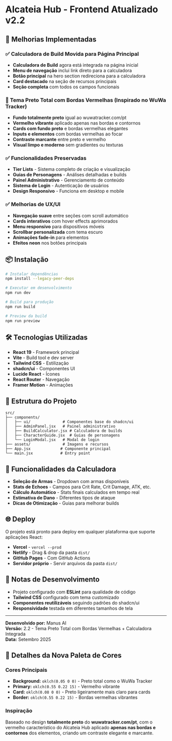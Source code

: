 # Alcateia Hub - Frontend Atualizado v2.2

## 🚀 Melhorias Implementadas

### ✅ Calculadora de Build Movida para Página Principal
- **Calculadora de Build** agora está integrada na página inicial
- **Menu de navegação** inclui link direto para a calculadora
- **Botão principal** na hero section redireciona para a calculadora
- **Card destacado** na seção de recursos principais
- **Seção completa** com todos os campos funcionais

### 🎨 Tema Preto Total com Bordas Vermelhas (Inspirado no WuWa Tracker)
- **Fundo totalmente preto** igual ao wuwatracker.com/pt
- **Vermelho vibrante** aplicado apenas nas bordas e contornos
- **Cards com fundo preto** e bordas vermelhas elegantes
- **Inputs e elementos** com bordas vermelhas ao focar
- **Contraste marcante** entre preto e vermelho
- **Visual limpo e moderno** sem gradientes ou texturas

### ✅ Funcionalidades Preservadas
- **Tier Lists** - Sistema completo de criação e visualização
- **Guias de Personagens** - Análises detalhadas e builds
- **Painel Administrativo** - Gerenciamento de conteúdo
- **Sistema de Login** - Autenticação de usuários
- **Design Responsivo** - Funciona em desktop e mobile

### ✅ Melhorias de UX/UI
- **Navegação suave** entre seções com scroll automático
- **Cards interativos** com hover effects aprimorados
- **Menu responsivo** para dispositivos móveis
- **Scrollbar personalizada** com tema escuro
- **Animações fade-in** para elementos
- **Efeitos neon** nos botões principais

## 📦 Instalação

```bash
# Instalar dependências
npm install --legacy-peer-deps

# Executar em desenvolvimento
npm run dev

# Build para produção
npm run build

# Preview da build
npm run preview
```

## 🛠️ Tecnologias Utilizadas

- **React 19** - Framework principal
- **Vite** - Build tool e dev server
- **Tailwind CSS** - Estilização
- **shadcn/ui** - Componentes UI
- **Lucide React** - Ícones
- **React Router** - Navegação
- **Framer Motion** - Animações

## 📱 Estrutura do Projeto

```
src/
├── components/
│   ├── ui/              # Componentes base do shadcn/ui
│   ├── AdminPanel.jsx   # Painel administrativo
│   ├── BuildCalculator.jsx # Calculadora de builds
│   ├── CharacterGuide.jsx  # Guias de personagens
│   └── LoginModal.jsx   # Modal de login
├── assets/              # Imagens e recursos
├── App.jsx             # Componente principal
└── main.jsx            # Entry point
```

## 🎯 Funcionalidades da Calculadora

- **Seleção de Armas** - Dropdown com armas disponíveis
- **Stats de Echoes** - Campos para Crit Rate, Crit Damage, ATK, etc.
- **Cálculo Automático** - Stats finais calculados em tempo real
- **Estimativa de Dano** - Diferentes tipos de ataque
- **Dicas de Otimização** - Guias para melhorar builds

## 🌐 Deploy

O projeto está pronto para deploy em qualquer plataforma que suporte aplicações React:

- **Vercel** - `vercel --prod`
- **Netlify** - Drag & drop da pasta `dist/`
- **GitHub Pages** - Com GitHub Actions
- **Servidor próprio** - Servir arquivos da pasta `dist/`

## 📝 Notas de Desenvolvimento

- Projeto configurado com **ESLint** para qualidade de código
- **Tailwind CSS** configurado com tema customizado
- **Componentes reutilizáveis** seguindo padrões do shadcn/ui
- **Responsividade** testada em diferentes tamanhos de tela

---

**Desenvolvido por:** Manus AI  
**Versão:** 2.2 - Tema Preto Total com Bordas Vermelhas + Calculadora Integrada  
**Data:** Setembro 2025

## 🎨 Detalhes da Nova Paleta de Cores

### Cores Principais
- **Background:** `oklch(0.05 0 0)` - Preto total como o WuWa Tracker
- **Primary:** `oklch(0.55 0.22 15)` - Vermelho vibrante
- **Card:** `oklch(0.08 0 0)` - Preto ligeiramente mais claro para cards
- **Border:** `oklch(0.55 0.22 15)` - Bordas vermelhas vibrantes

### Inspiração
Baseado no design **totalmente preto** do **wuwatracker.com/pt**, com o vermelho característico do Alcateia Hub aplicado **apenas nas bordas e contornos** dos elementos, criando um contraste elegante e marcante.
